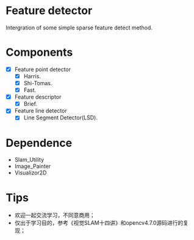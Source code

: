 # Feature detector
Intergration of some simple sparse feature detect method.

# Components
- [x] Feature point detector
    - [x] Harris.
    - [x] Shi-Tomas.
    - [x] Fast.
- [x] Feature descriptor
    - [x] Brief.
- [x] Feature line detector
    - [x] Line Segment Detector(LSD).

# Dependence
- Slam_Utility
- Image_Painter
- Visualizor2D

# Tips
- 欢迎一起交流学习，不同意商用；
- 仅出于学习目的，参考《视觉SLAM十四讲》和opencv4.7.0源码进行的复现；

